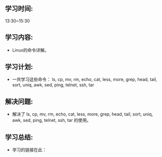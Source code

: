 ## 学习时间:
13:30~15:30

## 学习内容:
* Linux的命令详解。
## 学习计划:
* 一共学习这些命令： ls, cp, mv, rm, echo, cat, less, more, grep, head, tail, sort, uniq, awk, sed, ping, telnet, ssh, tar
## 解决问题:
* 解决了 ls, cp, mv, rm, echo, cat, less, more, grep, head, tail, sort, uniq, awk, sed, ping, telnet, ssh, tar 的使用。
## 学习总结:
* 学习的链接在此：
